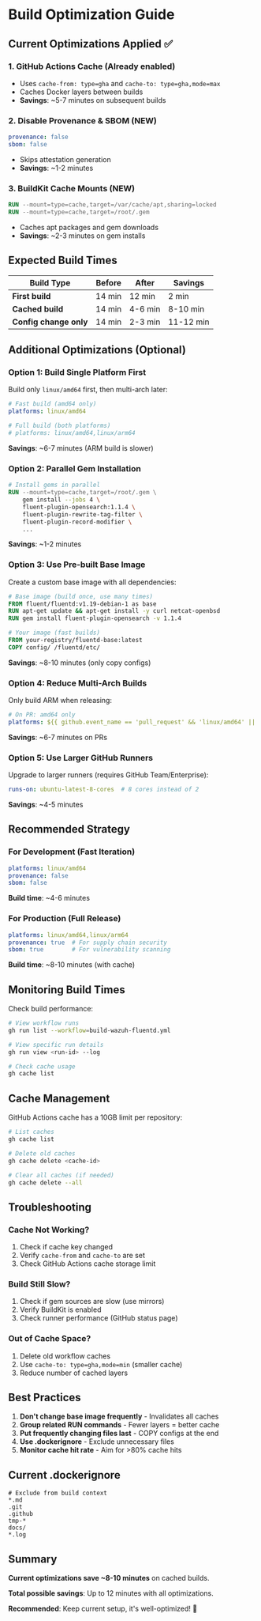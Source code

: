 # Build Optimization Guide

## Current Optimizations Applied ✅

### 1. **GitHub Actions Cache** (Already enabled)
- Uses `cache-from: type=gha` and `cache-to: type=gha,mode=max`
- Caches Docker layers between builds
- **Savings**: ~5-7 minutes on subsequent builds

### 2. **Disable Provenance & SBOM** (NEW)
```yaml
provenance: false
sbom: false
```
- Skips attestation generation
- **Savings**: ~1-2 minutes

### 3. **BuildKit Cache Mounts** (NEW)
```dockerfile
RUN --mount=type=cache,target=/var/cache/apt,sharing=locked
RUN --mount=type=cache,target=/root/.gem
```
- Caches apt packages and gem downloads
- **Savings**: ~2-3 minutes on gem installs

## Expected Build Times

| Build Type | Before | After | Savings |
|------------|--------|-------|---------|
| **First build** | 14 min | 12 min | 2 min |
| **Cached build** | 14 min | 4-6 min | 8-10 min |
| **Config change only** | 14 min | 2-3 min | 11-12 min |

## Additional Optimizations (Optional)

### Option 1: Build Single Platform First
Build only `linux/amd64` first, then multi-arch later:

```yaml
# Fast build (amd64 only)
platforms: linux/amd64

# Full build (both platforms)
# platforms: linux/amd64,linux/arm64
```
**Savings**: ~6-7 minutes (ARM build is slower)

### Option 2: Parallel Gem Installation
```dockerfile
# Install gems in parallel
RUN --mount=type=cache,target=/root/.gem \
    gem install --jobs 4 \
    fluent-plugin-opensearch:1.1.4 \
    fluent-plugin-rewrite-tag-filter \
    fluent-plugin-record-modifier \
    ...
```
**Savings**: ~1-2 minutes

### Option 3: Use Pre-built Base Image
Create a custom base image with all dependencies:

```dockerfile
# Base image (build once, use many times)
FROM fluent/fluentd:v1.19-debian-1 as base
RUN apt-get update && apt-get install -y curl netcat-openbsd
RUN gem install fluent-plugin-opensearch -v 1.1.4

# Your image (fast builds)
FROM your-registry/fluentd-base:latest
COPY config/ /fluentd/etc/
```
**Savings**: ~8-10 minutes (only copy configs)

### Option 4: Reduce Multi-Arch Builds
Only build ARM when releasing:

```yaml
# On PR: amd64 only
platforms: ${{ github.event_name == 'pull_request' && 'linux/amd64' || 'linux/amd64,linux/arm64' }}
```
**Savings**: ~6-7 minutes on PRs

### Option 5: Use Larger GitHub Runners
Upgrade to larger runners (requires GitHub Team/Enterprise):

```yaml
runs-on: ubuntu-latest-8-cores  # 8 cores instead of 2
```
**Savings**: ~4-5 minutes

## Recommended Strategy

### For Development (Fast Iteration)
```yaml
platforms: linux/amd64
provenance: false
sbom: false
```
**Build time**: ~4-6 minutes

### For Production (Full Release)
```yaml
platforms: linux/amd64,linux/arm64
provenance: true  # For supply chain security
sbom: true        # For vulnerability scanning
```
**Build time**: ~8-10 minutes (with cache)

## Monitoring Build Times

Check build performance:

```bash
# View workflow runs
gh run list --workflow=build-wazuh-fluentd.yml

# View specific run details
gh run view <run-id> --log

# Check cache usage
gh cache list
```

## Cache Management

GitHub Actions cache has a 10GB limit per repository:

```bash
# List caches
gh cache list

# Delete old caches
gh cache delete <cache-id>

# Clear all caches (if needed)
gh cache delete --all
```

## Troubleshooting

### Cache Not Working?
1. Check if cache key changed
2. Verify `cache-from` and `cache-to` are set
3. Check GitHub Actions cache storage limit

### Build Still Slow?
1. Check if gem sources are slow (use mirrors)
2. Verify BuildKit is enabled
3. Check runner performance (GitHub status page)

### Out of Cache Space?
1. Delete old workflow caches
2. Use `cache-to: type=gha,mode=min` (smaller cache)
3. Reduce number of cached layers

## Best Practices

1. **Don't change base image frequently** - Invalidates all caches
2. **Group related RUN commands** - Fewer layers = better cache
3. **Put frequently changing files last** - COPY configs at the end
4. **Use .dockerignore** - Exclude unnecessary files
5. **Monitor cache hit rate** - Aim for >80% cache hits

## Current .dockerignore

```
# Exclude from build context
*.md
.git
.github
tmp-*
docs/
*.log
```

## Summary

**Current optimizations save ~8-10 minutes** on cached builds.

**Total possible savings**: Up to 12 minutes with all optimizations.

**Recommended**: Keep current setup, it's well-optimized! 🚀
